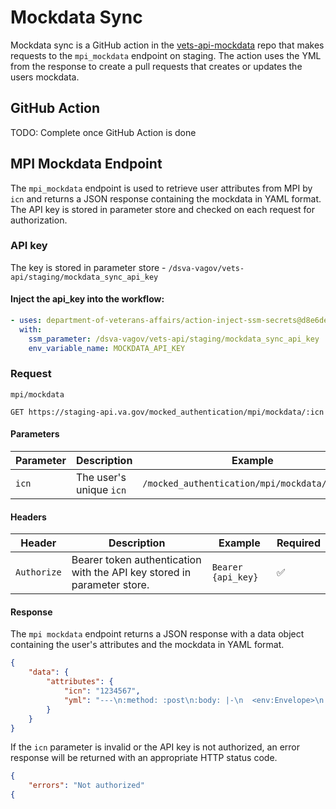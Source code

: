 # Mockdata Sync
Mockdata sync is a GitHub action in the [vets-api-mockdata](https://github.com/department-of-veterans-affairs/vets-api-mockdata) repo that makes requests to the `mpi_mockdata` endpoint on staging. The action uses the YML from the response to create a pull requests that creates or updates the users mockdata.

## GitHub Action

TODO: Complete once GitHub Action is done

## MPI Mockdata Endpoint

The `mpi_mockdata` endpoint is used to retrieve user attributes from MPI by `icn` and returns a JSON response containing the mockdata in YAML format. The API key is stored in parameter store and checked on each request for authorization.

### API key
The key is stored in parameter store -  `/dsva-vagov/vets-api/staging/mockdata_sync_api_key`

#### Inject the api_key into the workflow:
```yml
- uses: department-of-veterans-affairs/action-inject-ssm-secrets@d8e6de3bde4dd728c9d732baef58b3c854b8c4bb # latest
  with:
    ssm_parameter: /dsva-vagov/vets-api/staging/mockdata_sync_api_key
    env_variable_name: MOCKDATA_API_KEY
```

### Request
`mpi/mockdata`

```
GET https://staging-api.va.gov/mocked_authentication/mpi/mockdata/:icn
```

#### Parameters
| **Parameter**      | **Description**    | **Example** | **Required**|
| -------------- | ---------------| ------- |---------|
| `icn`            | The user's unique `icn` | `/mocked_authentication/mpi/mockdata/1234567` | ✅       |


#### Headers

| **Header**      | **Description**    | **Example**           | **Required**|
| ----------- | ---------------| ----------------- |---------|
| `Authorize`    | Bearer token authentication with the API key stored in parameter store. | `Bearer {api_key}` | ✅       |

#### Response
The `mpi mockdata` endpoint returns a JSON response with a data object containing the user's attributes and the mockdata in YAML format.

```json
{
    "data": {
        "attributes": {
            "icn": "1234567",
            "yml": "---\n:method: :post\n:body: |-\n  <env:Envelope>\n   <env:Body>\n  .....  </env:Body>\n  </env:Envelope>\n:headers:\n  :connection: close\n  :date: Mon, 10 Apr 2023 15:46:10 UTC\n  content-type: text/xml\n:status: 200\n"
        }
    }
}
```


If the `icn` parameter is invalid or the API key is not authorized, an error response will be returned with an appropriate HTTP status code.
```json
{
    "errors": "Not authorized"
{
```
